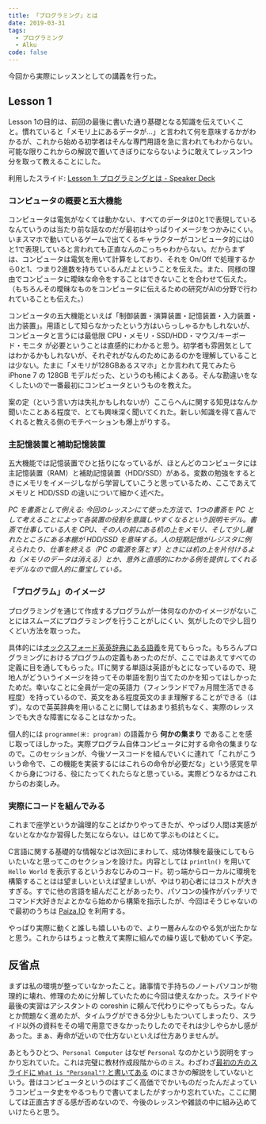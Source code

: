 ```yaml
---
title: 「プログラミング」とは
date: 2019-03-31
tags:
  - プログラミング
  - Alku
code: false
---
```

今回から実際にレッスンとしての講義を行った。

## Lesson 1

Lesson 1の目的は、前回の最後に書いた通り基礎となる知識を伝えていくこと。慣れていると「メモリ上にあるデータが…」と言われて何を意味するかがわかるが、これから始める初学者はそんな専門用語を急に言われてもわからない。可能な限りこれからの解説で置いてきぼりにならないように敢えてレッスン1つ分を取って教えることにした。

利用したスライド: [Lesson 1: プログラミングとは - Speaker Deck](https://speakerdeck.com/oldbigbuddha/lesson-1-puroguramingutoha)

### コンピュータの概要と五大機能

コンピュータは電気がなくては動かない、すべてのデータは0と1で表現しているなんていうのは当たり前な話なのだが最初はやっぱりイメージをつかみにくい。いまスマホで動いているゲームで出てくるキャラクターがコンピュータ的には0と1で表現していると言われても正直なんのこっちゃわからない。だからまずは、コンピュータは電気を用いて計算をしており、それを On/Off で処理するから0と1、つまり2進数を持ちているんだよということを伝えた。また、同様の理由でコンピュータに曖昧な命令をすることはできないことを合わせて伝えた。（もちろんその曖昧なものをコンピュータに伝えるための研究がAIの分野で行われていることも伝えた。）

コンピュータの五大機能といえば「制御装置・演算装置・記憶装置・入力装置・出力装置」。用語として知らなかったという方はいらっしゃるかもしれないが、コンピュータと言うには最低限 CPU・メモリ・SSD/HDD・マウス/キーボード・モニタ が必要ということは直感的にわかると思う。初学者も雰囲気としてはわかるかもしれないが、それぞれがなんのためにあるのかを理解していることは少ない。たまに「メモリが128GBあるスマホ」とか言われて見てみたら iPhone 7 の 128GB モデルだった、というのも稀によくある。そんな勘違いをなくしたいので一番最初にコンピュータというものを教えた。

案の定（という言い方は失礼かもしれないが）ここらへんに関する知見はなんか聞いたことある程度で、とても興味深く聞いてくれた。新しい知識を得て喜んでくれると教える側のモチベーションも爆上がりする。

### 主記憶装置と補助記憶装置

五大機能では記憶装置でひと括りになっているが、ほとんどのコンピュータには主記憶装置（RAM）と補助記憶装置（HDD/SSD）がある。変数の勉強をするときにメモリをイメージしながら学習していこうと思っているため、ここであえてメモリと HDD/SSD の違いについて細かく述べた。

*PC を書斎として例える: 今回のレッスンにて使った方法で、1つの書斎を PC として考えることによって各装置の役割を意識しやすくなるという説明モデル。書斎で仕事している人を CPU、その人の前にある机の上をメモリ、そして少し離れたところにある本棚が HDD/SSD を意味する。人の短期記憶がレジスタに例えられたり、仕事を終える（PC の電源を落とす）ときには机の上を片付けるよね（メモリのデータは消える）とか、意外と直感的にわかる例を提供してくれるモデルなので個人的に重宝している。*

### 「プログラム」のイメージ

プログラミングを通じて作成するプログラムが一体何なのかのイメージがないことにはスムーズにプログラミングを行うことがしにくい、気がしたので少し回りくどい方法を取っった。

具体的には[オックスフォード英英辞典にある語義](https://en.oxforddictionaries.com/definition/programme)を見てもらった。もちろんプログラミングにおけるプログラムの定義もあったのだが、ここではあえてすべての定義に目を通してもらった。ITに関する単語は英語がもとになっているので、現地人がどういうイメージを持ってその単語を割り当てたのかを知ってほしかったためだ。幸いなことに全員が一定の英語力（フィンランドで7ヵ月間生活できる程度）を持っているので、英文をある程度英文のまま理解することができる（はず）。なので英英辞典を用いることに関してはあまり抵抗もなく、実際のレッスンでも大きな障害になることはなかった。

個人的には `programme(米: program)` の語義から **何かの集まり** であることを感じ取ってほしかった。実際プログラム自体コンピュータに対する命令の集まりなので。このセッションが、今後ソースコードを組んでいくに連れて「これがこういう命令で、この機能を実装するにはこれらの命令が必要だな」という感覚を早くから身につける、役にたってくれたらなと思っている。実際どうなるかはこれからのお楽しみ。

### 実際にコードを組んでみる

これまで座学というか論理的なことばかりやってきたが、やっぱり人間は実感がないとなかなか習得した気にならない。はじめて学ぶものはとくに。

C言語に関する基礎的な情報などは次回にまわして、成功体験を最後にしてもらいたいなと思ってこのセクションを設けた。内容としては `println()` を用いて `Hello World` を表示するというおなじみのコード。初っ端からローカルに環境を構築することはは望ましいといえば望ましいが、やはり初心者にはコストが大きすぎる。すでに他の言語を組んだことがあったり、パソコンの操作がパッチリでコマンド大好きだよとかなら始めから構築を指示したが、今回はそうじゃないので最初のうちは [Paiza.IO](https://paiza.io/ja) を利用する。

やっぱり実際に動くと誰しも嬉しいもので、より一層みんなのやる気が出たかなと思う。これからはちょっと教えて実際に組んでの繰り返しで勧めていく予定。

## 反省点

まずは私の環境が整っていなかったこと。諸事情で手持ちのノートパソコンが物理的に壊れ、修理のために分解していたために今回は使えなかった。スライドや最後の実習はアシスタントの coreshin に頼んで代わりにやってもらった。なんとか問題なく進めたが、タイムラグができる分少しもたついてしまったり、スライド以外の資料をその場で用意できなかったりしたのでそれは少しやらかし感があった。まぁ、寿命が近いので仕方ないといえば仕方ありませんが。

あともうひとつ、`Personal Computer` はなぜ `Personal` なのかという説明をすっかり忘れていた。これは完璧に教材作成段階からのミス。わざわざ[最初の方のスライドに `What is "Personal"?` と書いてある](https://speakerdeck.com/oldbigbuddha/lesson-1-puroguramingutoha?slide=7) のにまさかの解説をしていないという。昔はコンピュータというのはすごく高価ででかいものだったんだよっていうコンピュータ史をやるつもりで書いてましたがすっかり忘れていた。ここに関しては正直古すぎる感が否めないので、今後のレッスンや雑談の中に組み込めていけたらと思う。
